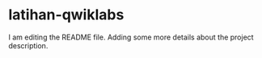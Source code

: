 # latihan-qwiklabs

I am editing the README file. Adding some more details about the project description.
